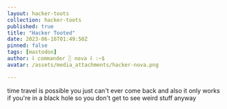 ```yaml
---
layout: hacker-toots
collection: hacker-toots
published: true
title: "Hacker Tooted"
date: 2023-06-16T01:49:50Z
pinned: false
tags: [mastodon]
author: ⸸ commander ░ nova ⸸ :~$
avatar: /assets/media_attachments/hacker-nova.png

---
```


<p>time travel is possible you just can&#39;t ever come back and also it only works if you&#39;re in a black hole so you don&#39;t get to see weird stuff anyway</p>


